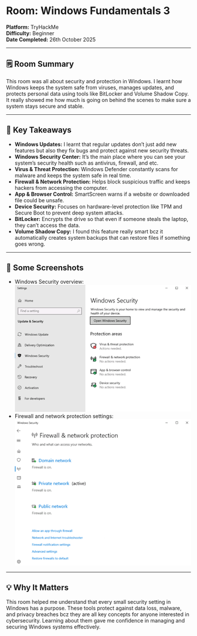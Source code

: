 # Room: Windows Fundamentals 3  
**Platform:** TryHackMe  
**Difficulty:** Beginner  
**Date Completed:** 26th October 2025  

---

## 🗒️ Room Summary  
This room was all about security and protection in Windows. I learnt how Windows keeps the system safe from viruses, manages updates, and protects personal data using tools like BitLocker and Volume Shadow Copy. It really showed me how much is going on behind the scenes to make sure a system stays secure and stable.  

---

## 🔑 Key Takeaways  
- **Windows Updates:** I learnt that regular updates don’t just add new features but also they fix bugs and protect against new security threats.  
- **Windows Security Center:** It’s the main place where you can see your system’s security health such as antivirus, firewall, and etc.  
- **Virus & Threat Protection:** Windows Defender constantly scans for malware and keeps the system safe in real time.  
- **Firewall & Network Protection:** Helps block suspicious traffic and keeps hackers from accessing the computer.  
- **App & Browser Control:** SmartScreen warns if a website or downloaded file could be unsafe.  
- **Device Security:** Focuses on hardware-level protection like TPM and Secure Boot to prevent deep system attacks.  
- **BitLocker:** Encrypts the drive so that even if someone steals the laptop, they can’t access the data.  
- **Volume Shadow Copy:** I found this feature really smart bcz it automatically creates system backups that can restore files if something goes wrong.  

---

## 📸 Some Screenshots  
- Windows Security overview:  
  ![Windows-Security](/images/batk1.png)  
- Firewall and network protection settings:  
  ![FNS](/images/batk2.png)  
---

## 💡 Why It Matters  
This room helped me understand that every small security setting in Windows has a purpose. These tools protect against data loss, malware, and privacy breaches bcz they are all key concepts for anyone interested in cybersecurity. Learning about them gave me confidence in managing and securing Windows systems effectively.
